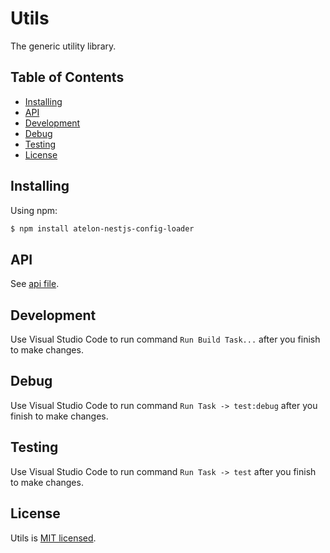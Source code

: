 # Utils

The generic utility library.

## Table of Contents

  - [Installing](#installing)
  - [API](#api)
  - [Development](#development)
  - [Debug](#debug)
  - [Testing](#testing)
  - [License](#license)

## Installing

Using npm:

```bash
$ npm install atelon-nestjs-config-loader
```
## API

See [api file](./docs/modules.md).

## Development

Use Visual Studio Code to run command `Run Build Task...` after you finish to make changes.

## Debug

Use Visual Studio Code to run command `Run Task -> test:debug` after you finish to make changes.

## Testing

Use Visual Studio Code to run command `Run Task -> test` after you finish to make changes.

## License

Utils is [MIT licensed](LICENSE).
